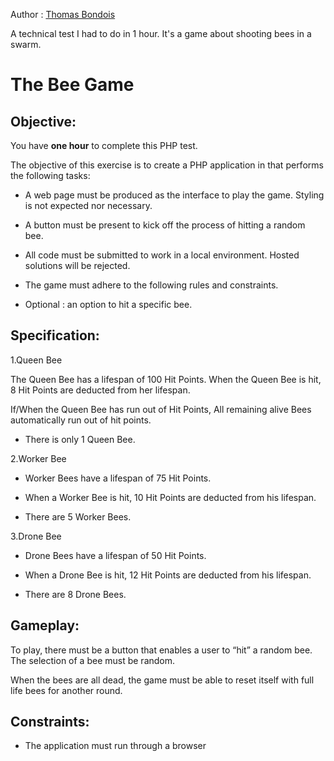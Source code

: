 Author : [Thomas Bondois](http://thomas.bondois.info/)

A technical test I had to do in 1 hour. It's a game about shooting bees in a swarm.

# The Bee Game

## Objective:

You have **one hour** to complete this PHP test.

The objective of this exercise is to create a PHP application in that performs the following tasks:

*   A web page must be produced as the interface to play the game. Styling is not expected nor necessary.

*   A button must be present to kick off the process of hitting a random bee.

*   All code must be submitted to work in a local environment. Hosted solutions will be rejected.

*   The game must adhere to the following rules and constraints.

*   Optional : an option to hit a specific bee.

## Specification:

1.Queen Bee

The Queen Bee has a lifespan of  100 Hit Points.
When the Queen Bee is hit,  8 Hit Points are deducted from her lifespan.

If/When the Queen Bee has run out of Hit Points,  All remaining alive Bees automatically run out of hit
points.

*   There is only 1 Queen Bee.

2.Worker Bee

*   Worker Bees have a lifespan of  75 Hit Points.

*   When a Worker Bee is hit,  10 Hit Points are deducted from his lifespan.

*   There are 5 Worker Bees.

3.Drone Bee

*   Drone Bees have a lifespan of  50 Hit Points.

*   When a Drone Bee is hit,  12 Hit Points are deducted from his lifespan.

*   There are 8 Drone Bees.

## Gameplay:

To play, there must be a button that enables a user to “hit” a random bee. The selection of a bee must be random.

When the bees are all dead, the game must be able to reset itself with full life bees for another round.

## Constraints:

*   The application must run through a browser

